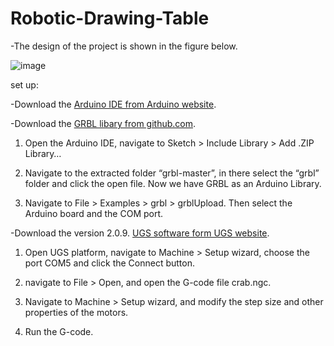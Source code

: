 # Robotic-Drawing-Table


-The design of the project is shown in the figure below.

![image](https://user-images.githubusercontent.com/100121000/171878473-ff3fcf1b-7818-486a-9261-2d685672f270.png)


set up:

-Download the [Arduino IDE from Arduino website](https://www.arduino.cc/en/software).

-Download the [GRBL libary from github.com](https://github.com/gnea/grbl). 

1. Open the Arduino IDE, navigate to Sketch > Include Library > Add .ZIP Library…

2. Navigate to the extracted folder “grbl-master”, in there select the “grbl” folder and click the open file. Now we have GRBL as an Arduino Library.

3. Navigate to File > Examples > grbl > grblUpload. Then select the Arduino board and the COM port.

-Download the version 2.0.9. [UGS software form UGS website](https://winder.github.io/ugs_website/). 

1. Open UGS platform, navigate to Machine > Setup wizard, choose the port COM5 and click the Connect button.

2. navigate to File > Open, and open the G-code file crab.ngc.

3. Navigate to Machine > Setup wizard, and modify the step size and other properties of the motors.

4. Run the G-code.



